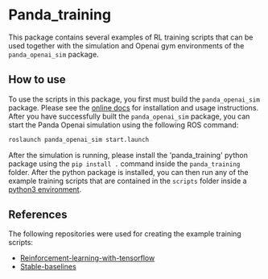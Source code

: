 # Panda_training

This package contains several examples of RL training scripts that can be used together
with the simulation and Openai gym environments of the `panda_openai_sim` package.

## How to use

To use the scripts in this package, you first must build the `panda_openai_sim`
package. Please see the [online docs](https://rickstaa.github.io/panda_openai_sim/) for
installation and usage instructions. After you have successfully built the `panda_openai_sim` package, you can start the Panda Openai simulation using the following ROS command:

```bash
roslaunch panda_openai_sim start.launch
```

After the simulation is running, please install the 'panda_training' python package using
the `pip install .` command inside the `panda_training` folder. After the python package
is installed, you can then run any of the example training scripts that are
contained in the `scripts` folder inside a [python3 environment](https://rickstaa.github.io/panda_openai_sim/get_started/install.html#py3-virtual-env).

## References

The following repositories were used for creating the example training scripts:

- [Reinforcement-learning-with-tensorflow](https://github.com/MorvanZhou/Reinforcement-learning-with-tensorflow)
- [Stable-baselines](https://stable-baselines.readthedocs.io/en/master/)
